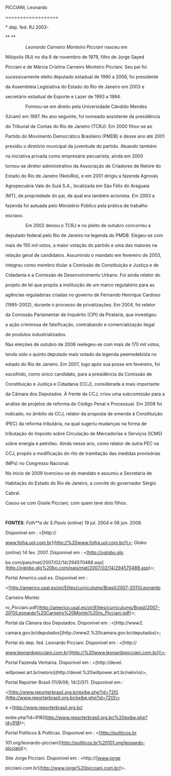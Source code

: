 PICCIANI, Leonardo

==================



\* dep. fed. RJ 2003-



** **



                *Leonardo Carneiro Monteiro Picciani* nasceu em

Nilópolis (RJ) no dia 6 de novembro de 1979, filho de Jorge Sayed

Picciani e de Márcia Cristina Carneiro Monteiro Picciani. Seu pai foi

sucessivamente eleito deputado estadual de 1990 a 2006, foi presidente

da Assembleia Legislativa do Estado do Rio de Janeiro em 2003 e

secretário estadual de Esporte e Lazer de 1993 a 1994.



                Formou-se em direito pela Universidade Cândido Mendes

(Ucam) em 1997. No ano seguinte, foi nomeado assistente da presidência

do Tribunal de Contas do Rio de Janeiro (TCRJ). Em 2000 filiou-se ao

Partido do Movimento Democrático Brasileiro (PMDB) e desse ano até 2001

presidiu o diretório municipal da juventude do partido. Atuando também

na iniciativa privada como empresário pecuarista, ainda em 2000

tornou-se diretor administrativo da Associação de Criadores de Nelore do

Estado do Rio de Janeiro (NeloRio), e em 2001 dirigiu a fazenda Agrovás

Agropecuária Vale do Suiá S.A., localizada em São Félix do Araguaia

(MT), de propriedade do pai, da qual era também acionista. Em 2003 a

fazenda foi autuada pelo Ministério Público pela prática de trabalho

escravo.



                Em 2002 deixou o TCRJ e no pleito de outubro concorreu a

deputado federal pelo Rio de Janeiro na legenda do PMDB. Elegeu-se com

mais de 150 mil votos, a maior votação do partido e uma das maiores na

relação geral de candidatos. Assumindo o mandato em fevereiro de 2003,

integrou como membro titular a Comissão de Constituição e Justiça e de

Cidadania e a Comissão de Desenvolvimento Urbano. Foi ainda relator do

projeto de lei que propôs a instituição de um marco regulatório para as

agências reguladoras criadas no governo de Fernando Henrique Cardoso

(1995-2002), durante o processo de privatizações. Em 2004, foi relator

da Comissão Parlamentar de Inquérito (CPI) da Pirataria, que investigou

a ação criminosa de falsificação, contrabando e comercialização ilegal

de produtos industrializados.



Nas eleições de outubro de 2006 reelegeu-se com mais de 170 mil votos,

tendo sido o quinto deputado mais votado da legenda peemedebista no

estado do Rio de Janeiro. Em 2007, logo após sua posse em fevereiro, foi

escolhido, como único candidato, para a presidência da Comissão de

Constituição e Justiça e Cidadania (CCJ), considerada a mais importante

da Câmara dos Deputados. À frente da CCJ, criou uma subcomissão para a

análise de projetos de reforma do Código Penal e Processual. Em 2008 foi

indicado, no âmbito da CCJ, relator da proposta de emenda à Constituição

(PEC) da reforma tributária, na qual sugeriu mudanças na forma de

tributação do Imposto sobre Circulação de Mercadorias e Serviços (ICMS)

sobre energia e petróleo. Ainda nesse ano, como relator de outra PEC na

CCJ, propôs a modificação do rito de tramitação das medidas provisórias

(MPs) no Congresso Nacional.



No início de 2009 licenciou-se do mandato e assumiu a Secretaria de

Habitação do Estado do Rio de Janeiro, a convite do governador Sérgio

Cabral.



Casou-se com Gisele Picciani, com quem teve dois filhos.



 



**FONTES**: *Folh**a de S.Paulo* (online) 19 jul. 2004 e 06 jun. 2008.

Disponível em : \<[http://

www.folha.uol.com.br](http://%20www.folha.uol.com.br/)\>; *Globo*

(online) 14 fev. 2007. Disponível em : \<[http://oglobo.glo

bo.com/pais/mat/2007/02/14/294570488.asp](http://oglobo.glo%20bo.com/pais/mat/2007/02/14/294570488.asp)\>;

Portal Americo.usal.es. Disponível em :

\<[http://americo.usal.es/oir/Elites/curriculums/Brasil/2007-2011/Leonardo

Carneiro Montei

ro\_Picciani.pdf](http://americo.usal.es/oir/Elites/curriculums/Brasil/2007-2011/Leonardo%20Carneiro%20Montei%20ro_Picciani.pdf)\>;

Portal da Câmara dos Deputados. Disponível em : \<[http://www2.

camara.gov.br/deputados](http://www2.%20camara.gov.br/deputados)\>;

Portal do dep. fed. Leonardo Picciani. Disponível em : \<[http://

www.leonardopicciani.com.br](http://%20www.leonardopicciani.com.br/)\>;

Portal Fazenda Ventania. Disponível em : \<[http://devel.

willpower.art.br/nelorio](http://devel.%20willpower.art.br/nelorio)\>;

Portal Repórter Brasil (11/9/06; 14/2/07). Disponível em :

\<[http://www.reporterbrasil.org.br/exibe.php?id=720](http://www.reporterbrasil.org.br/exibe.php?id=720)\>

e \<[http://www.reporterbrasil.org.br/

exibe.php?id=918](http://www.reporterbrasil.org.br/%20exibe.php?id=918)\>;

Portal Políticos & Políticas. Disponível em : \<[http://politicos.br

101.org/leonardo-picciani](http://politicos.br%20101.org/leonardo-picciani)\>;

Site Jorge Picciani. Disponível em : \<http://[www.jorge

picciani.com.br](http://www.jorge%20picciani.com.br/)\>.



 

